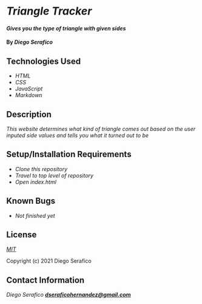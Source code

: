 # _Triangle Tracker_

#### _Gives you the type of triangle with given sides_

#### By _**Diego Serafico**_

## Technologies Used

* _HTML_
* _CSS_
* _JavaScript_
* _Markdown_

## Description

_This website determines what kind of triangle comes out based on the user inputed side values and tells you what it turned out to be_

## Setup/Installation Requirements

* _Clone this repository_
* _Travel to top level of repository_
* _Open index.html_

## Known Bugs

* _Not finished yet_

## License

_[MIT](https://opensource.org/licenses/MIT)_

Copyright (c) 2021 Diego Serafico

## Contact Information

_Diego Serafico **dseraficohernandez@gmail.com**_